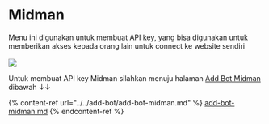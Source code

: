 # Midman

Menu ini digunakan untuk membuat API key, yang bisa digunakan untuk memberikan akses kepada orang lain untuk connect ke website sendiri\
\
![](../../.gitbook/assets/Screenshot\_44.png)

Untuk membuat API key Midman silahkan menuju halaman [Add Bot Midman](../../add-bot/add-bot-midman.md) dibawah ↓↓

{% content-ref url="../../add-bot/add-bot-midman.md" %}
[add-bot-midman.md](../../add-bot/add-bot-midman.md)
{% endcontent-ref %}

